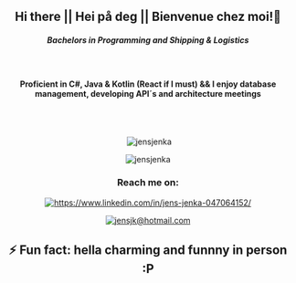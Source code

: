 <h2 align="center"> Hi there || Hei på deg || Bienvenue chez moi!👋 </h2>

<h5 align="center"><em> Bachelors in Programming and Shipping & Logistics </em></h5><br>
<h4 align="center"> Proficient in C#, Java & Kotlin (React if I must) && I enjoy database management, developing API´s and architecture meetings</h4>

<br>
<br>
    
<p align="center">&nbsp;<img src="https://github-readme-stats.vercel.app/api?username=jensjenka&show_icons=true&bg_color=ffffff" alt="jensjenka" /></p>

        

<p align="center"><img src="https://github-readme-stats.vercel.app/api/top-langs?username=jensjenka&show_icons=true&locale=en&langs_count=8&bg_color=ffffff" alt="jensjenka" /> </p>

        
       
<h3 align="center">Reach me on:</h3>
<p align="center">
    <a href="https://www.linkedin.com/in/jens-jenka-047064152/" target="blank"><img align="center"
            src="https://img.shields.io/badge/LinkedIn-0077B5?style=for-the-badge&logo=linkedin&logoColor=white"
            alt="https://www.linkedin.com/in/jens-jenka-047064152/" /></a>
    <p align="center">
        <a href="mailto:jensjk@hotmail.com" target="blank"><img align="center"
                src="https://img.shields.io/badge/Gmail-D14836?style=for-the-badge&logo=gmail&logoColor=white"
                alt="jensjk@hotmail.com" /></a>
    </p>



<h2 align="center"> ⚡ Fun fact: hella charming and funnny in person :P </h2>
